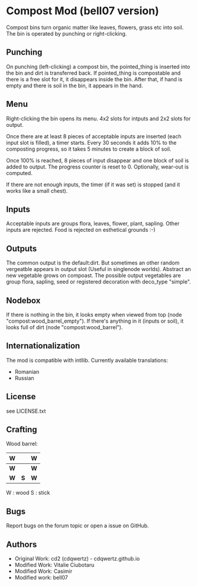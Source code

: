 Compost Mod (bell07 version)
==================
Compost bins turn organic matter like leaves, flowers, grass etc into soil. The
bin is operated by punching or right-clicking.

Punching
--------
On punching (left-clicking) a compost bin, the pointed_thing is inserted into
the bin and dirt is transferred back. If pointed_thing is compostable and there
is a free slot for it, it disappears inside the bin. After that, if hand is
empty and there is soil in the bin, it appears in the hand.

Menu
----
Right-clicking the bin opens its menu. 4x2 slots for intputs 
and 2x2 slots for output.

Once there are at least 8 pieces of acceptable inputs are inserted (each input slot is filled),
a timer starts. Every 30 seconds it adds 10% to the composting progress, so
it takes 5 minutes to create a block of soil.

Once 100% is reached, 8 pieces of input disappear and one block of soil is
added to output. The progress counter is reset to 0. Optionally, wear-out is
computed.

If there are not enough inputs, the timer (if it was set) is stopped (and it
works like a small chest).

Inputs
------
Acceptable inputs are groups flora, leaves, flower, plant, sapling. Other
inputs are rejected. Food is rejected on esthetical grounds :-)

Outputs
------
The common output is the default:dirt.
But sometimes an other random vergeatble appears in output slot (Useful in singlenode worlds).
Abstract an new vegetable grows on compoast. The possible output vegetables are group
flora, sapling, seed or registered decoration with deco_type "simple".

Nodebox
-------
If there is nothing in the bin, it looks empty when viewed from top (node
"compost:wood_barrel_empty"). If there's anything in it (inputs or soil), it
looks full of dirt (node "compost:wood_barrel").

Internationalization
--------------------
The mod is compatible with intllib. Currently available translations:
* Romanian
* Russian

License
-------
see LICENSE.txt

Crafting
--------
Wood barrel:

| **W** |       | **W** |
|-------|-------|-------|
| **W** |       | **W** |
| **W** | **S** | **W** |

W : wood
S : stick

Bugs
----
Report bugs on the forum topic or open a issue on GitHub.

Authors
-------
* Original Work: cd2 (cdqwertz) - cdqwertz.github.io
* Modified Work: Vitalie Ciubotaru <vitalie at ciubotaru dot tk>
* Modified Work: Casimir
* Modified work: bell07
